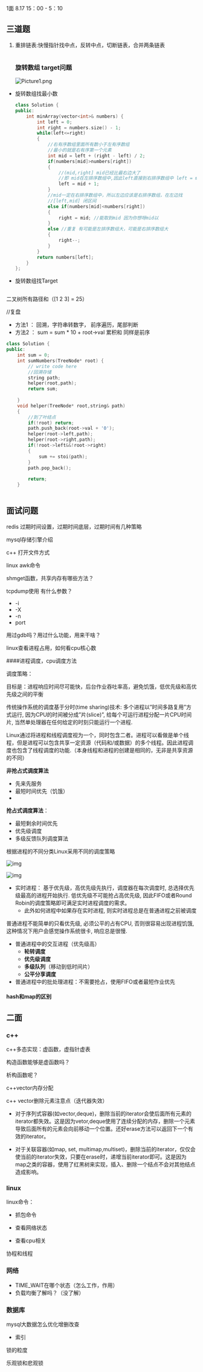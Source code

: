 1面 8.17 15：00 - 5：10

## 三道题

1. 重排链表:快慢指针找中点，反转中点，切断链表，合并两条链表

   ```cpp
   ```

   

   ### 旋转数组 target问题

   ![Picture1.png](腾讯音乐.assets/1599404042-JMvjtL-Picture1-20210817205114747.png)

- 旋转数组找最小数

  ```cpp
  class Solution {
  public:
      int minArray(vector<int>& numbers) {
          int left = 0;
          int right = numbers.size() - 1;
          while(left<=right)
          {
              //右有序数组里面所有数小于左有序数组
              //最小的就是右有序第一个元素
              int mid = left + (right - left) / 2;
              if(numbers[mid]>numbers[right])
              {
                  //(mid,right] mid已经比最右边大了
                  //即 mid在左排序数组中,因此left直接到右排序数组中 left = mid + 1
                  left = mid + 1;
              }
              //mid一定在右排序数组中，所以左边应该是右排序数组，在左边找
              //[left,mid] 闭区间
              else if(numbers[mid]<numbers[right])
              {
                  right = mid; //能取到mid 因为你想呀mid以
              }
              else //重复 有可能是左排序数组大，可能是右排序数组大
              {
                  right--;
              }
          }
          return numbers[left];
      }
  };
  ```

- 旋转数组找Target

  ```cpp
  ```

   

二叉树所有路径和（[1 2 3] = 25）

//复盘

- 方法1 ： 回溯，字符串转数字， 前序遍历，尾部判断
- 方法2 ： sum = sum * 10 + root->val 累积和 同样是前序

```cpp
class Solution {
public:
    int sum = 0;
    int sumNumbers(TreeNode* root) {
        // write code here
        //回溯存储
        string path;
        helper(root,path);
        return sum;
        
    }
    void helper(TreeNode* root,string& path)
    {
        //到了叶结点
        if(!root) return;
        path.push_back(root->val + '0');
        helper(root->left,path);
        helper(root->right,path);
        if(!root->left&&!root->right)
        {
            sum += stoi(path);
        }
        path.pop_back();
       
        return;
    }
  
```





## 面试问题

redis 过期时间设置，过期时间底层，过期时间有几种策略

mysql存储引擎介绍

c++ 打开文件方式

linux awk命令

shmget函数，共享内存有哪些方法？

tcpdump使用 有什么参数？

- -i
- -X
- -n
- port



用过gdb吗？用过什么功能，用来干啥？

linux查看进程占用，如何看cpu核心数

####进程调度，cpu调度方法

调度策略：

目标是：进程响应时间尽可能快，后台作业吞吐率高，避免饥饿，低优先级和高优先级之间的平衡

传统操作系统的调度基于分时(time sharing)技术: 多个进程以”时间多路复用”方式运行, 因为CPU的时间被分成”片(slice)”, 给每个可运行进程分配一片CPU时间片, 当然单处理器在任何给定的时刻只能运行一个进程.

Linux通过将进程和线程调度视为一个，同时包含二者。进程可以看做是单个线程，但是进程可以包含共享一定资源（代码和/或数据）的多个线程。因此进程调度也包含了线程调度的功能.（本身线程和进程的创建是相同的，无非是共享资源的不同）

**非抢占式调度算法**

- 先来先服务
- 最短时间优先（饥饿）
- 

**抢占式调度算法**：

- 最短剩余时间优先
- 优先级调度
- 多级反馈队列调度算法

根据进程的不同分类Linux采用不同的调度策略

![img](腾讯音乐.assets/v2-9d8a226d38f8ddd8037e2c82ef5249fb_1440w.jpg)

![img](腾讯音乐.assets/v2-22e1f9b427b130086fa6261b25cd43bb_1440w.jpg)

- 实时进程： 基于优先级，高优先级先执行，调度器在每次调度时, 总选择优先级最高的进程开始执行. 低优先级不可能抢占高优先级, 因此FIFO或者Round Robin的调度策略即可满足实时进程调度的需求。
  - 此外如何进程中如果存在实时进程, 则实时进程总是在普通进程之前被调度

普通进程不能简单的只看优先级, 必须公平的占有CPU, 否则很容易出现进程饥饿, 这种情况下用户会感觉操作系统很卡, 响应总是很慢.

- 普通进程中的交互进程（优先级高）
  - **轮转调度**
  - **优先级调度**
  - **多级队列**（移动到低时间片）
  - **公平分享调度**
- 普通进程中的批处理进程：不需要抢占，使用FIFO或者最短作业优先

#### hash和map的区别





## 二面

### c++

c++多态实现：虚函数，虚指针虚表

构造函数能够是虚函数吗？

析构函数呢？



c++vector内存分配

c++ vector删除元素注意点（迭代器失效）

- 对于序列式容器(如vector,deque)，删除当前的iterator会使后面所有元素的iterator都失效。这是因为vetor,deque使用了连续分配的内存，删除一个元素导致后面所有的元素会向前移动一个位置。还好erase方法可以返回下一个有效的iterator。

  

- 对于关联容器(如map, set, multimap,multiset)，删除当前的iterator，仅仅会使当前的iterator失效，只要在erase时，递增当前iterator即可。这是因为map之类的容器，使用了红黑树来实现，插入、删除一个结点不会对其他结点造成影响。

### linux

linux命令：

- 抓包命令

- 查看网络状态

- 查看cpu相关

协程和线程



### 网络

- TIME_WAIT在哪个状态（怎么工作，作用）
- 负载均衡了解吗？（没了解）



### 数据库

mysql大数据怎么优化增删改查

- 索引

锁的粒度

乐观锁和悲观锁

